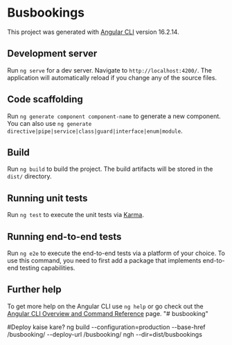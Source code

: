 # Busbookings

This project was generated with [Angular CLI](https://github.com/angular/angular-cli) version 16.2.14.

## Development server

Run `ng serve` for a dev server. Navigate to `http://localhost:4200/`. The application will automatically reload if you change any of the source files.

## Code scaffolding

Run `ng generate component component-name` to generate a new component. You can also use `ng generate directive|pipe|service|class|guard|interface|enum|module`.

## Build

Run `ng build` to build the project. The build artifacts will be stored in the `dist/` directory.

## Running unit tests

Run `ng test` to execute the unit tests via [Karma](https://karma-runner.github.io).

## Running end-to-end tests

Run `ng e2e` to execute the end-to-end tests via a platform of your choice. To use this command, you need to first add a package that implements end-to-end testing capabilities.

## Further help

To get more help on the Angular CLI use `ng help` or go check out the [Angular CLI Overview and Command Reference](https://angular.io/cli) page.
"# busbooking" 



<!-- echo "# busbooking" >> README.md
git init
git add README.md
git commit -m "first commit"
git branch -M main
git remote add origin https://github.com/vishaljinode/busbooking.git
git push -u origin main -->





#Deploy kaise kare?
ng build --configuration=production --base-href /busbooking/ --deploy-url /busbooking/
ngh --dir=dist/busbookings   


